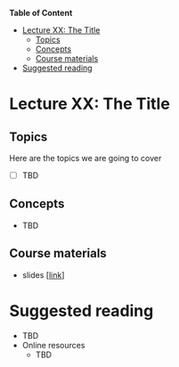 
**Table of Content**
- [Lecture XX: The Title](#lecture-xx-the-title)
  - [Topics](#topics)
  - [Concepts](#concepts)
  - [Course materials](#course-materials)
- [Suggested reading](#suggested-reading)

# Lecture XX: The Title

## Topics
Here are the topics we are going to cover
* [ ] TBD


## Concepts
* TBD


## Course materials
* slides [[link](TBD)]

# Suggested reading
* TBD
* Online resources
  * TBD
